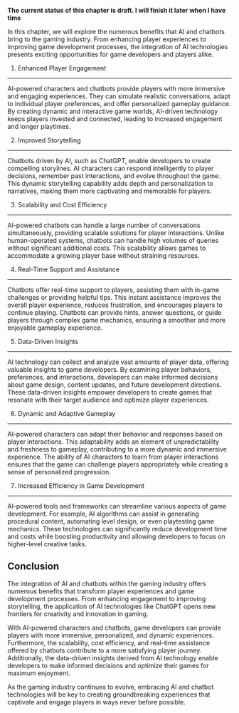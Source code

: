 **The current status of this chapter is draft. I will finish it later when I have time**

In this chapter, we will explore the numerous benefits that AI and chatbots bring to the gaming industry. From enhancing player experiences to improving game development processes, the integration of AI technologies presents exciting opportunities for game developers and players alike.

1. Enhanced Player Engagement
-----------------------------

AI-powered characters and chatbots provide players with more immersive and engaging experiences. They can simulate realistic conversations, adapt to individual player preferences, and offer personalized gameplay guidance. By creating dynamic and interactive game worlds, AI-driven technology keeps players invested and connected, leading to increased engagement and longer playtimes.

2. Improved Storytelling
------------------------

Chatbots driven by AI, such as ChatGPT, enable developers to create compelling storylines. AI characters can respond intelligently to player decisions, remember past interactions, and evolve throughout the game. This dynamic storytelling capability adds depth and personalization to narratives, making them more captivating and memorable for players.

3. Scalability and Cost Efficiency
----------------------------------

AI-powered chatbots can handle a large number of conversations simultaneously, providing scalable solutions for player interactions. Unlike human-operated systems, chatbots can handle high volumes of queries without significant additional costs. This scalability allows games to accommodate a growing player base without straining resources.

4. Real-Time Support and Assistance
-----------------------------------

Chatbots offer real-time support to players, assisting them with in-game challenges or providing helpful tips. This instant assistance improves the overall player experience, reduces frustration, and encourages players to continue playing. Chatbots can provide hints, answer questions, or guide players through complex game mechanics, ensuring a smoother and more enjoyable gameplay experience.

5. Data-Driven Insights
-----------------------

AI technology can collect and analyze vast amounts of player data, offering valuable insights to game developers. By examining player behaviors, preferences, and interactions, developers can make informed decisions about game design, content updates, and future development directions. These data-driven insights empower developers to create games that resonate with their target audience and optimize player experiences.

6. Dynamic and Adaptive Gameplay
--------------------------------

AI-powered characters can adapt their behavior and responses based on player interactions. This adaptability adds an element of unpredictability and freshness to gameplay, contributing to a more dynamic and immersive experience. The ability of AI characters to learn from player interactions ensures that the game can challenge players appropriately while creating a sense of personalized progression.

7. Increased Efficiency in Game Development
-------------------------------------------

AI-powered tools and frameworks can streamline various aspects of game development. For example, AI algorithms can assist in generating procedural content, automating level design, or even playtesting game mechanics. These technologies can significantly reduce development time and costs while boosting productivity and allowing developers to focus on higher-level creative tasks.

Conclusion
----------

The integration of AI and chatbots within the gaming industry offers numerous benefits that transform player experiences and game development processes. From enhancing engagement to improving storytelling, the application of AI technologies like ChatGPT opens new frontiers for creativity and innovation in gaming.

With AI-powered characters and chatbots, game developers can provide players with more immersive, personalized, and dynamic experiences. Furthermore, the scalability, cost efficiency, and real-time assistance offered by chatbots contribute to a more satisfying player journey. Additionally, the data-driven insights derived from AI technology enable developers to make informed decisions and optimize their games for maximum enjoyment.

As the gaming industry continues to evolve, embracing AI and chatbot technologies will be key to creating groundbreaking experiences that captivate and engage players in ways never before possible.
